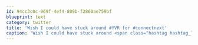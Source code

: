 ```yaml
---
id: 94cc3c0c-969f-4ef4-809b-f2860ae759bf
blueprint: text
category: twitter
title: 'Wish I could have stuck around #YVR for #connectnext'
caption: 'Wish I could have stuck around <span class="hashtag hashtag_local">#<a href="http://tweettemp.darylchymko.ca/?tag=yvr">YVR</a> for <span class="hashtag hashtag_local">#<a href="http://tweettemp.darylchymko.ca/?tag=connectnext">connectnext</a>'
---
```

